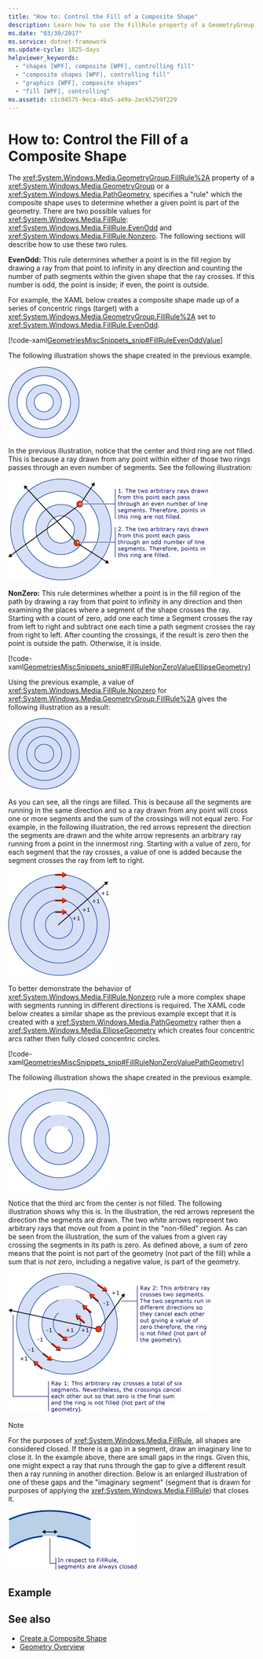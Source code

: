 ```yaml
---
title: "How to: Control the Fill of a Composite Shape"
description: Learn how to use the FillRule property of a GeometryGroup or a PathGeometry to determine whether a given point is part of the geometry.
ms.date: "03/30/2017"
ms.service: dotnet-framework
ms.update-cycle: 1825-days
helpviewer_keywords:
  - "shapes [WPF], composite [WPF], controlling fill"
  - "composite shapes [WPF], controlling fill"
  - "graphics [WPF], composite shapes"
  - "fill [WPF], controlling"
ms.assetid: c1c94575-9eca-48a5-a49a-2ec65259f229
---
```

# How to: Control the Fill of a Composite Shape

The <xref:System.Windows.Media.GeometryGroup.FillRule%2A> property of a <xref:System.Windows.Media.GeometryGroup> or a <xref:System.Windows.Media.PathGeometry>, specifies a "rule" which the composite shape uses to determine whether a given point is part of the geometry. There are two possible values for <xref:System.Windows.Media.FillRule>: <xref:System.Windows.Media.FillRule.EvenOdd> and <xref:System.Windows.Media.FillRule.Nonzero>. The following sections will describe how to use these two rules.

**EvenOdd:** This rule determines whether a point is in the fill region by drawing a ray from that point to infinity in any direction and counting the number of path segments within the given shape that the ray crosses. If this number is odd, the point is inside; if even, the point is outside.

For example, the XAML below creates a composite shape made up of a series of concentric rings (target) with a <xref:System.Windows.Media.GeometryGroup.FillRule%2A> set to <xref:System.Windows.Media.FillRule.EvenOdd>.

[!code-xaml[GeometriesMiscSnippets_snip#FillRuleEvenOddValue](~/samples/snippets/xaml/VS_Snippets_Wpf/GeometriesMiscSnippets_snip/XAML/FillRuleExample.xaml#fillruleevenoddvalue)]

The following illustration shows the shape created in the previous example.

![A circle made up of a series concentric rings with alternating colors.](./media/how-to-control-the-fill-of-a-composite-shape/fillrule-evenodd-property.png)

In the previous illustration, notice that the center and third ring are not filled. This is because a ray drawn from any point within either of those two rings passes through an even number of segments. See the following illustration:

![Diagram showing the EvenOdd rays drawn in the circle.](./media/how-to-control-the-fill-of-a-composite-shape/fillrule-evenodd-rays.png)

**NonZero:** This rule determines whether a point is in the fill region of the path by drawing a ray from that point to infinity in any direction and then examining the places where a segment of the shape crosses the ray. Starting with a count of zero, add one each time a Segment crosses the ray from left to right and subtract one each time a path segment crosses the ray from right to left. After counting the crossings, if the result is zero then the point is outside the path. Otherwise, it is inside.

[!code-xaml[GeometriesMiscSnippets_snip#FillRuleNonZeroValueEllipseGeometry](~/samples/snippets/xaml/VS_Snippets_Wpf/GeometriesMiscSnippets_snip/XAML/FillRuleExample.xaml#fillrulenonzerovalueellipsegeometry)]

Using the previous example, a value of <xref:System.Windows.Media.FillRule.Nonzero> for <xref:System.Windows.Media.GeometryGroup.FillRule%2A> gives the following illustration as a result:

![A circle made up of a series concentric rings all filled with the same color.](./media/how-to-control-the-fill-of-a-composite-shape/fillrule-value-nonzero.png)

As you can see, all the rings are filled. This is because all the segments are running in the same direction and so a ray drawn from any point will cross one or more segments and the sum of the crossings will not equal zero. For example, in the following illustration, the red arrows represent the direction the segments are drawn and the white arrow represents an arbitrary ray running from a point in the innermost ring. Starting with a value of zero, for each segment that the ray crosses, a value of one is added because the segment crosses the ray from left to right.

![Diagram showing the FillRule property value equal to Nonzero.](./media/how-to-control-the-fill-of-a-composite-shape/fillrule-value-equal-nonzero.png)

To better demonstrate the behavior of <xref:System.Windows.Media.FillRule.Nonzero> rule a more complex shape with segments running in different directions is required. The XAML code below creates a similar shape as the previous example except that it is created with a <xref:System.Windows.Media.PathGeometry> rather then a <xref:System.Windows.Media.EllipseGeometry> which creates four concentric arcs rather then fully closed concentric circles.

[!code-xaml[GeometriesMiscSnippets_snip#FillRuleNonZeroValuePathGeometry](~/samples/snippets/xaml/VS_Snippets_Wpf/GeometriesMiscSnippets_snip/XAML/FillRuleExample.xaml#fillrulenonzerovaluepathgeometry)]

The following illustration shows the shape created in the previous example.

![A circle made up of a series concentric rings with alternating colors with the third arc not filled.](./media/how-to-control-the-fill-of-a-composite-shape/pathgeometry-concentric-arcs.png)

Notice that the third arc from the center is not filled. The following illustration shows why this is. In the illustration, the red arrows represent the direction the segments are drawn. The two white arrows represent two arbitrary rays that move out from a point in the "non-filled" region. As can be seen from the illustration, the sum of the values from a given ray crossing the segments in its path is zero. As defined above, a sum of zero means that the point is not part of the geometry (not part of the fill) while a sum that is *not* zero, including a negative value, is part of the geometry.

![Diagram showing arbitrary rays crossing segments.](./media/how-to-control-the-fill-of-a-composite-shape/arbitrary-ray-cross-segment.png)

> [!NOTE]
> For the purposes of <xref:System.Windows.Media.FillRule>, all shapes are considered closed. If there is a gap in a segment, draw an imaginary line to close it. In the example above, there are small gaps in the rings. Given this, one might expect a ray that runs through the gap to give a different result then a ray running in another direction. Below is an enlarged illustration of one of these gaps and the "imaginary segment" (segment that is drawn for purposes of applying the <xref:System.Windows.Media.FillRule>) that closes it.

![Diagram showing FillRule segments that are always closed.](./media/how-to-control-the-fill-of-a-composite-shape/fillrule-closed-segments.png)

## Example

## See also

- [Create a Composite Shape](how-to-create-a-composite-shape.md)
- [Geometry Overview](geometry-overview.md)
